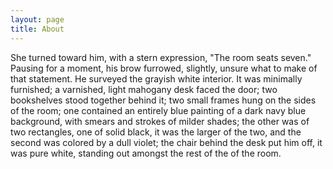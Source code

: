 ```yaml
---
layout: page
title: About
---
```


<!--
I am an unemployed sociopath, purposely stuck in a state of perpetual
childishness in order to, counter-intuitively, transcend adulthood. Basically I
hang around 4chan 13 hours a day reading about insect fetishes. <code>Remind you
of anyone?</code> Hopefully it doesn't, but if it does, then I would suggest
doing nothing, for the sake of the American Dream, which is dead, and one day
you will die too. *"Who am I?"*, you may ask. To answer that I would like to
redirect you back to the first paragraph, so that you may contemplate the
failure that is society.
-->

She turned toward him, with a stern expression, "The room seats seven." Pausing
for a moment, his brow furrowed, slightly, unsure what to make of that statement.
He surveyed the grayish white interior. It was minimally furnished; a varnished,
light mahogany desk faced the door; two bookshelves stood together behind it;
two small frames hung on the sides of the room; one contained an entirely blue
painting of a dark navy blue background, with smears and strokes of milder
shades; the other was of two rectangles, one of solid black, it was the larger
of the two, and the second was colored by a dull violet; the chair behind the
desk put him off, it was pure white, standing out amongst the rest of the of the
room.
